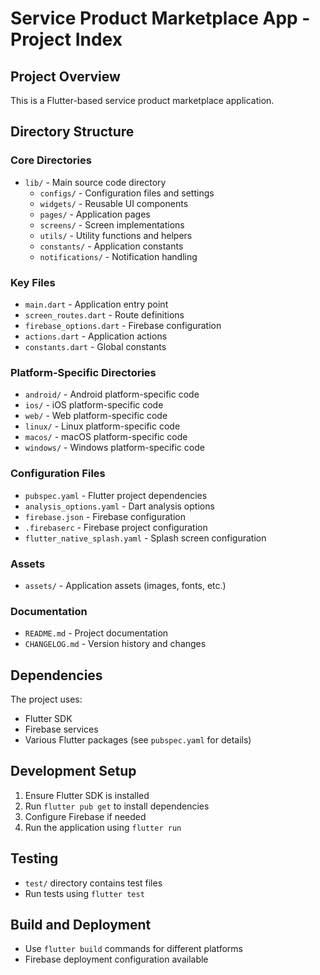 # Service Product Marketplace App - Project Index

## Project Overview
This is a Flutter-based service product marketplace application.

## Directory Structure

### Core Directories
- `lib/` - Main source code directory
  - `configs/` - Configuration files and settings
  - `widgets/` - Reusable UI components
  - `pages/` - Application pages
  - `screens/` - Screen implementations
  - `utils/` - Utility functions and helpers
  - `constants/` - Application constants
  - `notifications/` - Notification handling

### Key Files
- `main.dart` - Application entry point
- `screen_routes.dart` - Route definitions
- `firebase_options.dart` - Firebase configuration
- `actions.dart` - Application actions
- `constants.dart` - Global constants

### Platform-Specific Directories
- `android/` - Android platform-specific code
- `ios/` - iOS platform-specific code
- `web/` - Web platform-specific code
- `linux/` - Linux platform-specific code
- `macos/` - macOS platform-specific code
- `windows/` - Windows platform-specific code

### Configuration Files
- `pubspec.yaml` - Flutter project dependencies
- `analysis_options.yaml` - Dart analysis options
- `firebase.json` - Firebase configuration
- `.firebaserc` - Firebase project configuration
- `flutter_native_splash.yaml` - Splash screen configuration

### Assets
- `assets/` - Application assets (images, fonts, etc.)

### Documentation
- `README.md` - Project documentation
- `CHANGELOG.md` - Version history and changes

## Dependencies
The project uses:
- Flutter SDK
- Firebase services
- Various Flutter packages (see `pubspec.yaml` for details)

## Development Setup
1. Ensure Flutter SDK is installed
2. Run `flutter pub get` to install dependencies
3. Configure Firebase if needed
4. Run the application using `flutter run`

## Testing
- `test/` directory contains test files
- Run tests using `flutter test`

## Build and Deployment
- Use `flutter build` commands for different platforms
- Firebase deployment configuration available 